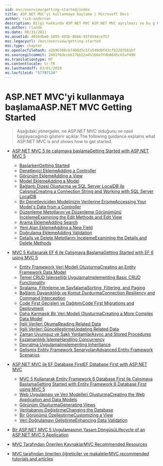 ```yaml
---
uid: mvc/overview/getting-started/index
title: ASP.NET MVC'yi kullanmaya başlama | Microsoft Docs
author: rick-anderson
description: Bilgi hakkında ASP.NET MVC ASP.NET MVC ayrılması ve bu g NET bir ayrım sağlar dinamik Web siteleri oluşturmak için güçlü, desen tabanlı bir yöntem sağlar...
ms.author: riande
ms.date: 08/31/2011
ms.assetid: d916dbe0-1895-491b-8bb6-93f4594ce757
msc.legacyurl: /mvc/overview/getting-started
msc.type: chapter
ms.openlocfilehash: a2b96388cb7408d3c5fa548d0f43cfb2287661bf
ms.sourcegitcommit: 24b1f6decbb17bb22a45166e5fdb0845c65af498
ms.translationtype: MT
ms.contentlocale: tr-TR
ms.lasthandoff: 03/01/2019
ms.locfileid: "57797134"
---
```

<a name="aspnet-mvc-getting-started"></a><span data-ttu-id="d9224-103">ASP.NET MVC'yi kullanmaya başlama</span><span class="sxs-lookup"><span data-stu-id="d9224-103">ASP.NET MVC Getting Started</span></span>
====================
> <span data-ttu-id="d9224-104">Aşağıdaki yönergeler, ne ASP.NET MVC olduğunu ve nasıl başlayacağınızı gösterir açıklar.</span><span class="sxs-lookup"><span data-stu-id="d9224-104">The following guidance explains what ASP.NET MVC is and shows how to get started.</span></span>


- [<span data-ttu-id="d9224-105">ASP.NET MVC 5 ile çalışmaya başlama</span><span class="sxs-lookup"><span data-stu-id="d9224-105">Getting Started with ASP.NET MVC 5</span></span>](introduction/index.md)

    - [<span data-ttu-id="d9224-106">Başlarken</span><span class="sxs-lookup"><span data-stu-id="d9224-106">Getting Started</span></span>](introduction/getting-started.md)
    - [<span data-ttu-id="d9224-107">Denetleyici Ekleme</span><span class="sxs-lookup"><span data-stu-id="d9224-107">Adding a Controller</span></span>](introduction/adding-a-controller.md)
    - [<span data-ttu-id="d9224-108">Görünüm Ekleme</span><span class="sxs-lookup"><span data-stu-id="d9224-108">Adding a View</span></span>](introduction/adding-a-view.md)
    - [<span data-ttu-id="d9224-109">Model Ekleme</span><span class="sxs-lookup"><span data-stu-id="d9224-109">Adding a Model</span></span>](introduction/adding-a-model.md)
    - [<span data-ttu-id="d9224-110">Bağlantı Dizesi Oluşturma ve SQL Server LocalDB ile Çalışma</span><span class="sxs-lookup"><span data-stu-id="d9224-110">Creating a Connection String and Working with SQL Server LocalDB</span></span>](introduction/creating-a-connection-string.md)
    - [<span data-ttu-id="d9224-111">Bir Denetleyiciden Modelinizin Verilerine Erişme</span><span class="sxs-lookup"><span data-stu-id="d9224-111">Accessing Your Model's Data from a Controller</span></span>](introduction/accessing-your-models-data-from-a-controller.md)
    - [<span data-ttu-id="d9224-112">Düzenleme Metotlarını ve Düzenleme Görünümünü İnceleme</span><span class="sxs-lookup"><span data-stu-id="d9224-112">Examining the Edit Methods and Edit View</span></span>](introduction/examining-the-edit-methods-and-edit-view.md)
    - [<span data-ttu-id="d9224-113">Arama Ekleme</span><span class="sxs-lookup"><span data-stu-id="d9224-113">Adding Search</span></span>](introduction/adding-search.md)
    - [<span data-ttu-id="d9224-114">Yeni Alan Ekleme</span><span class="sxs-lookup"><span data-stu-id="d9224-114">Adding a New Field</span></span>](introduction/adding-a-new-field.md)
    - [<span data-ttu-id="d9224-115">Doğrulama Ekleme</span><span class="sxs-lookup"><span data-stu-id="d9224-115">Adding Validation</span></span>](introduction/adding-validation.md)
    - [<span data-ttu-id="d9224-116">Details ve Delete Metotlarını İnceleme</span><span class="sxs-lookup"><span data-stu-id="d9224-116">Examining the Details and Delete Methods</span></span>](introduction/examining-the-details-and-delete-methods.md)
- [<span data-ttu-id="d9224-117">MVC 5 Kullanarak EF 6 ile Çalışmaya Başlama</span><span class="sxs-lookup"><span data-stu-id="d9224-117">Getting Started with EF 6 using MVC 5</span></span>](getting-started-with-ef-using-mvc/index.md)

    - [<span data-ttu-id="d9224-118">Entity Framework Veri Modeli Oluşturma</span><span class="sxs-lookup"><span data-stu-id="d9224-118">Creating an Entity Framework Data Model</span></span>](getting-started-with-ef-using-mvc/creating-an-entity-framework-data-model-for-an-asp-net-mvc-application.md)
    - [<span data-ttu-id="d9224-119">Temel CRUD İşlevselliği Uygulama</span><span class="sxs-lookup"><span data-stu-id="d9224-119">Implementing Basic CRUD Functionality</span></span>](getting-started-with-ef-using-mvc/implementing-basic-crud-functionality-with-the-entity-framework-in-asp-net-mvc-application.md)
    - [<span data-ttu-id="d9224-120">Sıralama, Filtreleme ve Sayfalama</span><span class="sxs-lookup"><span data-stu-id="d9224-120">Sorting, Filtering, and Paging</span></span>](getting-started-with-ef-using-mvc/sorting-filtering-and-paging-with-the-entity-framework-in-an-asp-net-mvc-application.md)
    - [<span data-ttu-id="d9224-121">Bağlantı Dayanıklılığı ve Komut Durdurma</span><span class="sxs-lookup"><span data-stu-id="d9224-121">Connection Resiliency and Command Interception</span></span>](getting-started-with-ef-using-mvc/connection-resiliency-and-command-interception-with-the-entity-framework-in-an-asp-net-mvc-application.md)
    - [<span data-ttu-id="d9224-122">Code First Geçişleri ve Dağıtımı</span><span class="sxs-lookup"><span data-stu-id="d9224-122">Code First Migrations and Deployment</span></span>](getting-started-with-ef-using-mvc/migrations-and-deployment-with-the-entity-framework-in-an-asp-net-mvc-application.md)
    - [<span data-ttu-id="d9224-123">Daha Karmaşık Bir Veri Modeli Oluşturma</span><span class="sxs-lookup"><span data-stu-id="d9224-123">Creating a More Complex Data Model</span></span>](getting-started-with-ef-using-mvc/creating-a-more-complex-data-model-for-an-asp-net-mvc-application.md)
    - [<span data-ttu-id="d9224-124">İlgili Verileri Okuma</span><span class="sxs-lookup"><span data-stu-id="d9224-124">Reading Related Data</span></span>](getting-started-with-ef-using-mvc/reading-related-data-with-the-entity-framework-in-an-asp-net-mvc-application.md)
    - [<span data-ttu-id="d9224-125">İlgili Verileri Güncelleştirme</span><span class="sxs-lookup"><span data-stu-id="d9224-125">Updating Related Data</span></span>](getting-started-with-ef-using-mvc/updating-related-data-with-the-entity-framework-in-an-asp-net-mvc-application.md)
    - [<span data-ttu-id="d9224-126">Zaman Uyumsuz ve Saklı Yordamlar</span><span class="sxs-lookup"><span data-stu-id="d9224-126">Async and Stored Procedures</span></span>](getting-started-with-ef-using-mvc/async-and-stored-procedures-with-the-entity-framework-in-an-asp-net-mvc-application.md)
    - [<span data-ttu-id="d9224-127">Eşzamanlılığı İşleme</span><span class="sxs-lookup"><span data-stu-id="d9224-127">Handling Concurrency</span></span>](getting-started-with-ef-using-mvc/handling-concurrency-with-the-entity-framework-in-an-asp-net-mvc-application.md)
    - [<span data-ttu-id="d9224-128">Devralma Uygulama</span><span class="sxs-lookup"><span data-stu-id="d9224-128">Implementing Inheritance</span></span>](getting-started-with-ef-using-mvc/implementing-inheritance-with-the-entity-framework-in-an-asp-net-mvc-application.md)
    - [<span data-ttu-id="d9224-129">Gelişmiş Entity Framework Senaryoları</span><span class="sxs-lookup"><span data-stu-id="d9224-129">Advanced Entity Framework Scenarios</span></span>](getting-started-with-ef-using-mvc/advanced-entity-framework-scenarios-for-an-mvc-web-application.md)
- [<span data-ttu-id="d9224-130">ASP.NET MVC ile EF Database First</span><span class="sxs-lookup"><span data-stu-id="d9224-130">EF Database First with ASP.NET MVC</span></span>](database-first-development/index.md)

    - [<span data-ttu-id="d9224-131">MVC 5 Kullanarak Entity Framework 6 Database First ile Çalışmaya Başlama</span><span class="sxs-lookup"><span data-stu-id="d9224-131">Getting Started with Entity Framework 6 Database First using MVC 5</span></span>](database-first-development/setting-up-database.md)
    - [<span data-ttu-id="d9224-132">Web Uygulaması ve Veri Modelleri Oluşturma</span><span class="sxs-lookup"><span data-stu-id="d9224-132">Creating the Web Application and Data Models</span></span>](database-first-development/creating-the-web-application.md)
    - [<span data-ttu-id="d9224-133">Görünüm Oluşturma</span><span class="sxs-lookup"><span data-stu-id="d9224-133">Generating Views</span></span>](database-first-development/generating-views.md)
    - [<span data-ttu-id="d9224-134">Veritabanını Değiştirme</span><span class="sxs-lookup"><span data-stu-id="d9224-134">Changing the Database</span></span>](database-first-development/changing-the-database.md)
    - [<span data-ttu-id="d9224-135">Bir Görünümü Özelleştirme</span><span class="sxs-lookup"><span data-stu-id="d9224-135">Customizing a View</span></span>](database-first-development/customizing-a-view.md)
    - [<span data-ttu-id="d9224-136">Veri Doğrulamayı Geliştirme</span><span class="sxs-lookup"><span data-stu-id="d9224-136">Enhancing Data Validation</span></span>](database-first-development/enhancing-data-validation.md)
- [<span data-ttu-id="d9224-137">Bir ASP.NET MVC 5 Uygulamasının Yaşam Döngüsü</span><span class="sxs-lookup"><span data-stu-id="d9224-137">Lifecycle of an ASP.NET MVC 5 Application</span></span>](lifecycle-of-an-aspnet-mvc-5-application.md)
- [<span data-ttu-id="d9224-138">MVC Tarafından Önerilen Kaynaklar</span><span class="sxs-lookup"><span data-stu-id="d9224-138">MVC Recommended Resources</span></span>](recommended-resources-for-mvc.md)
- [<span data-ttu-id="d9224-139">MVC tarafından önerilen öğreticiler ve makaleler</span><span class="sxs-lookup"><span data-stu-id="d9224-139">MVC recommended tutorials and articles</span></span>](mvc-learning-sequence.md)
